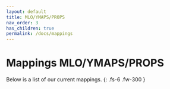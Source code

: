 ```yaml
---
layout: default
title: MLO/YMAPS/PROPS
nav_order: 3
has_children: true
permalink: /docs/mappings
---
```


# Mappings MLO/YMAPS/PROPS

Below is a list of our current mappings.
{: .fs-6 .fw-300 }
